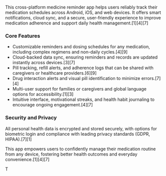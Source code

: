 This cross-platform medicine reminder app helps users reliably track their medication schedules across Android, iOS, and web devices. It offers smart notifications, cloud sync, and a secure, user-friendly experience to improve medication adherence and support daily health management.[1][4][7]

### Core Features

- Customizable reminders and dosing schedules for any medication, including complex regimens and non-daily cycles.[4][9]
- Cloud-backed data sync, ensuring reminders and records are updated instantly across devices.[3][7]
- Pill tracking, refill alerts, and adherence logs that can be shared with caregivers or healthcare providers.[6][9]
- Drug interaction alerts and visual pill identification to minimize errors.[7][4]
- Multi-user support for families or caregivers and global language options for accessibility.[1][3]
- Intuitive interface, motivational streaks, and health habit journaling to encourage ongoing engagement.[4][7]

### Security and Privacy

All personal health data is encrypted and stored securely, with options for biometric login and compliance with leading privacy standards (GDPR, HIPAA).[7][1]

This app empowers users to confidently manage their medication routine from any device, fostering better health outcomes and everyday convenience.[1][4][7]

T